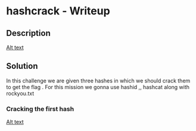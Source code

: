 # hashcrack - Writeup

## Description

[Alt text](img/1.png)

## Solution

In this challenge we are given three hashes in which we should crack them to get the flag .
For this mission we gonna use hashid ,, hashcat along with rockyou.txt

### Cracking the first hash

[Alt text](img/2.png)
